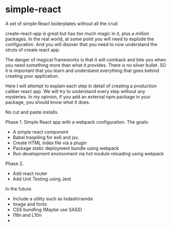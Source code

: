 # simple-react
A set of simple React boilerplates without all the crud

create-react-app is great but has too much magic in it, plus a million packages.
In the real world, at some point you will need to explode the configuration. 
And you will disover that you need to now understand the struts of create react app.

The danger of magical frameworks is that it will comback and bite you when you need
something more than what it provides. There is no silver bullet. SO it is important
that you learn and understand everything that goes behind creating your application.

Here I will attempt to explain each step in detail of creating a production caliber
react app. We will try to understand every step without any mysteries. In my opinion,
if you add an external npm package in your package, you should know what it does.

No cut and paste installs.

Phase 1.
Simple React app with a webpack configuration. The goals:
- A simple react component
- Babel traspiling for es6 and jsx.
- Create HTML index file via a plugin
- Package static deployment bundle using webpack
- Run development environment via hot module reloading using webpack

Phase 2.
- Add react router
- Add Unit Testing using Jest

In the future.
- Include a utility such as lodash/ramda
- Image and fonts
- CSS bundling (Maybe use SASS)
- I18n and L10n
- 
